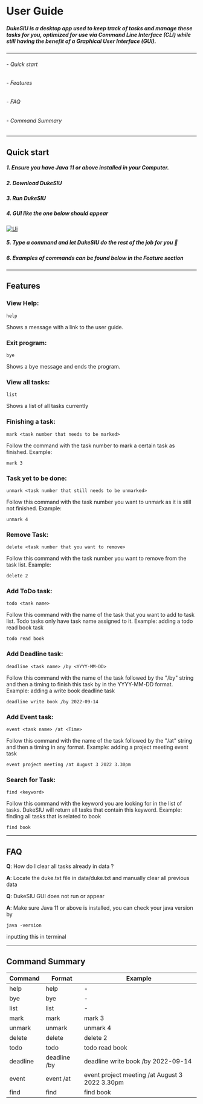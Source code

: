# User Guide
#####   DukeSIU is a desktop app used to keep track of tasks and manage these tasks for you, optimized for use via **Command Line Interface** (CLI) while still having the benefit of a **Graphical User Interface** (GUI).
------------
###### - Quick start 
###### - Features
###### - FAQ
###### - Command Summary
------------
## Quick start
##### 1. Ensure you have Java 11 or above installed in your Computer.
##### 2. Download DukeSIU
##### 3. Run DukeSIU
##### 4. GUI like the one below should appear 
[![Ui](https://bahamas20.github.io/ip/Ui.png "Ui")](https://bahamas20.github.io/ip/Ui.png "Ui")
##### 5. Type a command and let DukeSIU do the rest of the job for you 🫡
##### 6. Examples of commands can be found below in the Feature section

------------
## Features
### View Help: 

    help
    
Shows a message with a link to the user guide.

### Exit program:


    bye
    
Shows a bye message and ends the program.

### View all tasks:


    list
    
Shows a list of all tasks currently

### Finishing a task:


    mark <task number that needs to be marked>
	
Follow the command with the task number to mark a certain task as finished.
Example:


    mark 3

### Task yet to be done:


    unmark <task number that still needs to be unmarked>
    
Follow this command with the task number you want to unmark as it is still not finished.
Example:


    unmark 4
    
### Remove Task:


    delete <task number that you want to remove>
    
Follow this command with the task number you want to remove from the task list.
Example:


    delete 2

### Add ToDo task:


    todo <task name>
    
Follow this command with the name of the task that you want to add to task list. 
Todo tasks only have task name assigned to it.
Example: adding a todo read book task


    todo read book
    
### Add Deadline task:


    deadline <task name> /by <YYYY-MM-DD>
    
Follow this command with the name of the task followed by the "/by" string and then 
a timing to finish this task by in the YYYY-MM-DD format.
Example: adding a write book deadline task


    deadline write book /by 2022-09-14

### Add Event task:


    event <task name> /at <Time>
    
Follow this command with the name of the task followed by the "/at" string and then
a timing in any format.
Example: adding a project meeting event task


    event project meeting /at August 3 2022 3.30pm

### Search for Task:


    find <keyword>
    
Follow this command with the keyword you are looking for in the list of tasks.
DukeSIU will return all tasks that contain this keyword.
Example: finding all tasks that is related to book


    find book
	

------------



## FAQ

**Q**: How do I clear all tasks already in data ?

**A**: Locate the duke.txt file in data/duke.txt and manually clear all previous data

**Q**: DukeSIU GUI does not run or appear 

**A**: Make sure Java 11 or above is installed, you can check your java version by 


    java -version
    
inputting this in terminal

------------
## Command Summary


|  Command | Format   | Example  |
| ------------ | ------------ | ------------ |
|  help | help  | -  |
| bye  | bye  | -  |
| list  |  list | -  |
|  mark | mark <task number that needs to be marked>  | mark 3   |
| unmark  | unmark <task number that still needs to be unmarked>  | unmark 4  |
|  delete | delete <task number that you want to remove>   | delete 2  |
| todo  | todo <task name>  | todo read book  |
|deadline   |  deadline <task name> /by <YYYY-MM-DD> | deadline write book /by 2022-09-14  |
|  event | event <task name> /at <Time>  | event project meeting /at August 3 2022 3.30pm  |
|  find | find <keyword>  |  find book |




